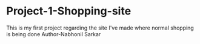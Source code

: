 # Project-1-Shopping-site
This is my first project regarding the site I've made where normal shopping is being done
Author-Nabhonil Sarkar
